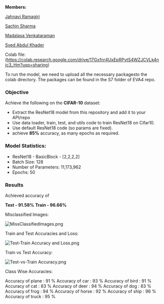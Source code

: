 **Members:**

[Jahnavi Ramagiri](https://canvas.instructure.com/courses/1804302/users/25685093)

[Sachin Sharma](https://canvas.instructure.com/courses/1804302/users/23724529)

[Madalasa Venkataraman](https://canvas.instructure.com/courses/1804302/users/25685106)

[Syed Abdul Khader](https://canvas.instructure.com/courses/1804302/users/25685109)

Colab file:(https://colab.research.google.com/drive/17Gxfnr4UxEpRPvtS4WZJCVLk4njc3_Hm?usp=sharing)

To run the model, we need to upload all the necessary packagesto the colab directory. The packages can be found in the S7 folder of EVA4 repo.


### **Objective**

Achieve the following on the **CIFAR-10** dataset:

- Extract the ResNet18 model from this repository and add it to your API/repo
- Use data loader, train, test, and utils code to train ResNet18 on Cifar10.
- Use default ResNet18 code (so params are fixed).
- achieve **85%** accuracy, as many epochs as required.

### **Model Statistics:**

- ResNet18 - BasicBlock - [2,2,2,2]
- Batch Size: 128
- Number of Parameters: 11,173,962
- Epochs: 50

### **Results**

Achieved accuracy of

**Test - 91.58%**
**Train - 96.66%**

Misclassified Images:

![MissClassifiedImages.png](https://github.com/abksyed/EVA4/blob/master/S8/Images/MissClassify.png)

Train and Test Accuracies and Loss:

![Test-Train Accuracy and Loss.png](https://github.com/abksyed/EVA4/blob/master/S8/Images/LossandAcc.png)

Train vs Test Accuracy:

![Test-vs-Train Accuracy.png](https://github.com/abksyed/EVA4/blob/master/S8/Images/TestvTrainAcc.png)

Class Wise Accuracies:

Accuracy of plane : 91 %
Accuracy of   car : 93 %
Accuracy of  bird : 91 %
Accuracy of   cat : 83 %
Accuracy of  deer : 94 %
Accuracy of   dog : 83 %
Accuracy of  frog : 94 %
Accuracy of horse : 92 %
Accuracy of  ship : 96 %
Accuracy of truck : 95 %

